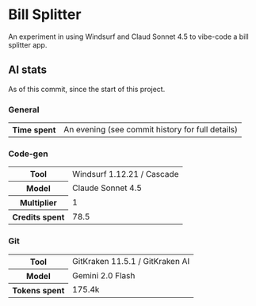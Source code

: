 # Bill Splitter

An experiment in using Windsurf and Claud Sonnet 4.5 to vibe-code a bill splitter app.

## AI stats

As of this commit, since the start of this project.

### General

<table>
  <tr>
    <th>Time spent</th>
    <td>An evening (see commit history for full details)</td>
  </tr>
</table>

### Code-gen

<table>
  <tr>
    <th>Tool</th>
    <td>Windsurf 1.12.21 / Cascade</td>
  </tr>
  <tr>
    <th>Model</th>
    <td>Claude Sonnet 4.5</td>
  </tr>
  <tr>
    <th>Multiplier</th>
    <td>1</td>
  </tr>
  <tr>
    <th>Credits spent</th>
    <td>78.5</td>
  </tr>
</table>

### Git

<table>
  <tr>
    <th>Tool</th>
    <td>GitKraken 11.5.1 / GitKraken AI</td>
  </tr>
  <tr>
    <th>Model</th>
    <td>Gemini 2.0 Flash</td>
  </tr>
  <tr>
    <th>Tokens spent</th>
    <td>175.4k</td>
  </tr>
</table>

